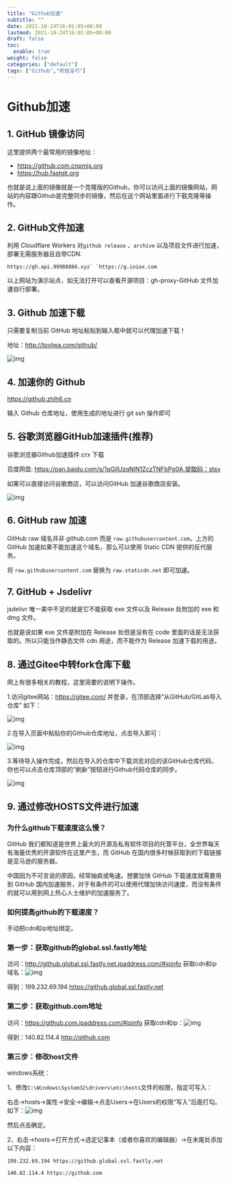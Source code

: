 ```yaml
---
title: "Github加速"
subtitle: ""
date: 2021-10-24T16:01:05+08:00
lastmod: 2021-10-24T16:01:05+08:00
draft: false
toc:
  enable: true
weight: false
categories: ["default"]
tags: ["Github","奇技淫巧"]
---
```


# Github加速

## 1. GitHub 镜像访问

这里提供两个最常用的镜像地址：

- https://github.com.cnpmjs.org
- https://hub.fastgit.org

也就是说上面的镜像就是一个克隆版的Github，你可以访问上面的镜像网站，网站的内容跟Github是完整同步的镜像，然后在这个网站里面进行下载克隆等操作。

## 2. GitHub文件加速

利用 Cloudflare Workers 对`github release` 、`archive` 以及项目文件进行加速，部署无需服务器且自带CDN.

```
https://gh.api.99988866.xyz` `https://g.ioiox.com
```

以上网站为演示站点，如无法打开可以查看开源项目：gh-proxy-GitHub 文件加速自行部署。

## 3. Github 加速下载

只需要复制当前 GitHub 地址粘贴到输入框中就可以代理加速下载！

地址：http://toolwa.com/github/

![img](.image/640.jpeg)



## 4. 加速你的 Github

https://github.zhlh6.cn

输入 Github 仓库地址，使用生成的地址进行 git ssh 操作即可

## 5. 谷歌浏览器GitHub加速插件(推荐)

谷歌浏览器Github加速插件.crx 下载

百度网盘: https://pan.baidu.com/s/1qGiIUzqNlN1ZczTNFbPg0A,提取码：stsv

如果可以直接访问谷歌商店，可以访问GitHub 加速谷歌商店安装。

![img](.image/640-20200817104028585.jpeg)



## 6. GitHub raw 加速

GitHub raw 域名并非 github.com 而是 `raw.githubusercontent.com`，上方的 GitHub 加速如果不能加速这个域名，那么可以使用 Static CDN 提供的反代服务。

将 `raw.githubusercontent.com` 替换为 `raw.staticdn.net` 即可加速。

## 7. GitHub + Jsdelivr

jsdelivr 唯一美中不足的就是它不能获取 exe 文件以及 Release 处附加的 exe 和 dmg 文件。

也就是说如果 exe 文件是附加在 Release 处但是没有在 code 里面的话是无法获取的。所以只能当作静态文件 cdn 用途，而不能作为 Release 加速下载的用途。

## 8. 通过Gitee中转fork仓库下载

网上有很多相关的教程，这里简要的说明下操作。

1.访问gitee网站：https://gitee.com/ 并登录，在顶部选择“从GitHub/GitLab导入仓库” 如下：

![img](.image/640-20200817104028578.jpeg)

2.在导入页面中粘贴你的Github仓库地址，点击导入即可：

![img](.image/640-20200817104028607.jpeg)

3.等待导入操作完成，然后在导入的仓库中下载浏览对应的该GitHub仓库代码，你也可以点击仓库顶部的“刷新”按钮进行Github代码仓库的同步。

![img](.image/640-20200817104028696.jpeg)

## 9. 通过修改HOSTS文件进行加速

### 为什么github下载速度这么慢？

GitHub 我们都知道是世界上最大的开源及私有软件项目的托管平台，全世界每天有海量优秀的开源软件在这里产生，而 GitHub 在国内很多时候获取到的下载链接是亚马逊的服务器。

中国因为不可言说的原因，经常抽疯或龟速。想要加快 GitHub 下载速度就需要用到 GitHub 国内加速服务，对于有条件的可以使用代理加快访问速度，而没有条件的就可以用到网上热心人士维护的加速服务了。

### 如何提高github的下载速度？

手动把cdn和ip地址绑定。

### 第一步：获取github的global.ssl.fastly地址

访问：http://github.global.ssl.fastly.net.ipaddress.com/#ipinfo 获取cdn和ip域名：![img](.image/640-20200817104028601.jpeg)

得到：199.232.69.194 https://github.global.ssl.fastly.net

### 第二步：获取github.com地址

访问：https://github.com.ipaddress.com/#ipinfo 获取cdn和ip：![img](.image/640-20200817104028551.jpeg)

得到：140.82.114.4 http://github.com

### 第三步：修改host文件

windows系统：

1、修改`C:\Windows\System32\drivers\etc\hosts`文件的权限，指定可写入：

右击->hosts->属性->安全->编辑->点击Users->在Users的权限“写入”后面打勾。如下：![img](.image/640-20200817104028564.jpeg)

然后点击确定。

2、右击->hosts->打开方式->选定记事本（或者你喜欢的编辑器）->在末尾处添加以下内容：

```
199.232.69.194 https://github.global.ssl.fastly.net

140.82.114.4 https://github.com
```